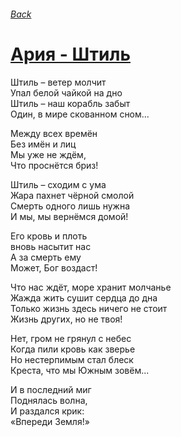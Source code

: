 ###### [Back](../Readme.md)
# [Ария - Штиль](tabs.md)

Штиль – ветер молчит  
Упал белой чайкой на дно  
Штиль – наш корабль забыт  
Один, в мире скованном сном...  

Между всех времён  
Без имён и лиц  
Мы уже не ждём,  
Что проснётся бриз!  

Штиль – сходим с ума  
Жара пахнет чёрной смолой  
Смерть одного лишь нужна  
И мы, мы вернёмся домой!  

Его кровь и плоть  
вновь насытит нас  
А за смерть ему  
Может, Бог воздаст!  

Что нас ждёт, море хранит молчанье  
Жажда жить сушит сердца до дна  
Только жизнь здесь ничего не стоит  
Жизнь других, но не твоя!  

Нет, гром не грянул с небес  
Когда пили кровь как зверье  
Но нестерпимым стал блеск  
Креста, что мы Южным зовём...  

И в последний миг  
Поднялась волна,  
И раздался крик:  
«Впереди Земля!»  